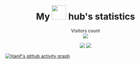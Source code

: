 <h1 align="center">
  My <img src="https://media.giphy.com/media/kH6CqYiquZawmU1HI6/giphy.gif" width="45"> hub's statistics
</h1>

<!-- [![moshfiqrony's StackOverflow](https://github-readme-stackoverflow.vercel.app/?userID=11273483)](https://stackoverflow.com/users/11273483/hefaz) -->


<p align="center" background-color="red"> 
  Visitors count<br>
  <img src="https://profile-counter.glitch.me/hanifhefaz/count.svg" />
</p>

<p align="center">
    <img src="https://streak-stats.demolab.com/?user=hanifhefaz&theme=monokai-metallian&hide_border=false">
    <img src="https://github-readme-stats.vercel.app/api?username=hanifhefaz&show_icons=true&theme=onedark&bg_color=1F222E">
</p>

[![Hanif's github activity graph](https://activity-graph.herokuapp.com/graph?username=hanifhefaz&bg_color=1F222E&color=F8D866&line=F85D7F&point=FFFFFF&hide_border=true)](https://github.com/hanifhefaz/github-readme-activity-graph)
